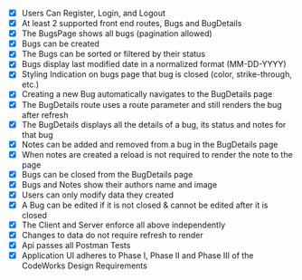 * [X] Users Can Register, Login, and Logout
* [X] At least 2 supported front end routes, Bugs and BugDetails
* [X] The BugsPage shows all bugs (pagination allowed)
* [X] Bugs can be created
* [X] The Bugs can be sorted or filtered by their status
* [X] Bugs display last modified date in a normalized format (MM-DD-YYYY)
* [X] Styling Indication on bugs page that bug is closed (color, strike-through, etc.)
* [X] Creating a new Bug automatically navigates to the BugDetails page
* [X] The BugDetails route uses a route parameter and still renders the bug after refresh
* [X] The BugDetails displays all the details of a bug, its status and notes for that bug
* [X] Notes can be added and removed from a bug in the BugDetails page
* [X] When notes are created a reload is not required to render the note to the page
* [X] Bugs can be closed from the BugDetails page
* [X] Bugs and Notes show their authors name and image
* [X] Users can only modify data they created
* [X] A Bug can be edited if it is not closed & cannot be edited after it is closed
* [X] The Client and Server enforce all above independently
* [X] Changes to data do not require refresh to render
* [X] Api passes all Postman Tests
* [X] Application UI adheres to Phase I, Phase II and Phase III of the CodeWorks Design Requirements